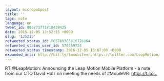 ```yaml
---
layout: micropubpost
title: ''
tags: note
language: en
tweet_id: 805771771710439425
date: 2016-12-05 13:52:15 +0000
slug: '135215'
retweeted_status_id: 805760385810776064
retweeted_status_user_id: 570369724
retweeted_status_timestamp: 2016-12-05 13:07:00 +0000
expanded_urls: http://bit.ly/lmmobilevr,https://twitter.com/LeapMotion/status/805760385810776065/photo/1
---
```

RT @LeapMotion: Announcing the Leap Motion Mobile Platform - a note from our CTO David Holz on meeting the needs of #MobileVR: https://t.co…
